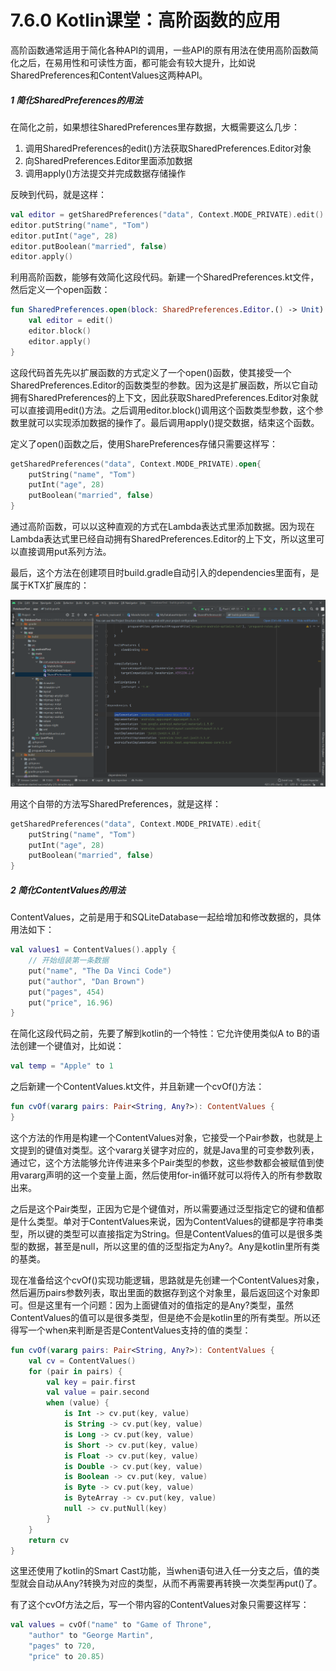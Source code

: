 # 7.6.0 Kotlin课堂：高阶函数的应用

高阶函数通常适用于简化各种API的调用，一些API的原有用法在使用高阶函数简化之后，在易用性和可读性方面，都可能会有较大提升，比如说SharedPreferences和ContentValues这两种API。

##### 1 简化SharedPreferences的用法

在简化之前，如果想往SharedPreferences里存数据，大概需要这么几步：

1. 调用SharedPreferences的edit()方法获取SharedPreferences.Editor对象
2. 向SharedPreferences.Editor里面添加数据
3. 调用apply()方法提交并完成数据存储操作

反映到代码，就是这样：

```kotlin
val editor = getSharedPreferences("data", Context.MODE_PRIVATE).edit()
editor.putString("name", "Tom")
editor.putInt("age", 28)
editor.putBoolean("married", false)
editor.apply()
```

利用高阶函数，能够有效简化这段代码。新建一个SharedPreferences.kt文件，然后定义一个open函数：

```kotlin
fun SharedPreferences.open(block: SharedPreferences.Editor.() -> Unit) {
    val editor = edit()
    editor.block()
    editor.apply()
}
```

这段代码首先先以扩展函数的方式定义了一个open()函数，使其接受一个SharedPreferences.Editor的函数类型的参数。因为这是扩展函数，所以它自动拥有SharedPreferences的上下文，因此获取SharedPreferences.Editor对象就可以直接调用edit()方法。之后调用editor.block()调用这个函数类型参数，这个参数里就可以实现添加数据的操作了。最后调用apply()提交数据，结束这个函数。

定义了open()函数之后，使用SharePreferences存储只需要这样写：

```kotlin
getSharedPreferences("data", Context.MODE_PRIVATE).open{
    putString("name", "Tom")
    putInt("age", 28)
    putBoolean("married", false)
}
```

通过高阶函数，可以以这种直观的方式在Lambda表达式里添加数据。因为现在Lambda表达式里已经自动拥有SharedPreferences.Editor的上下文，所以这里可以直接调用put系列方法。

最后，这个方法在创建项目时build.gradle自动引入的dependencies里面有，是属于KTX扩展库的：

![1673274443803](image/7.6.0Kotlin课堂：高阶函数的应用/1673274443803.png)

用这个自带的方法写SharedPreferences，就是这样：

```kotlin
getSharedPreferences("data", Context.MODE_PRIVATE).edit{
    putString("name", "Tom")
    putInt("age", 28)
    putBoolean("married", false)
}
```

##### 2 简化ContentValues的用法

ContentValues，之前是用于和SQLiteDatabase一起给增加和修改数据的，具体用法如下：

```kotlin
val values1 = ContentValues().apply {
	// 开始组装第一条数据
	put("name", "The Da Vinci Code")
	put("author", "Dan Brown")
	put("pages", 454)
	put("price", 16.96)
}
```

在简化这段代码之前，先要了解到kotlin的一个特性：它允许使用类似A to B的语法创建一个键值对，比如说：

```kotlin
val temp = "Apple" to 1
```

之后新建一个ContentValues.kt文件，并且新建一个cvOf()方法：

```kotlin
fun cvOf(vararg pairs: Pair<String, Any?>): ContentValues {  
}
```

这个方法的作用是构建一个ContentValues对象，它接受一个Pair参数，也就是上文提到的键值对类型。这个vararg关键字对应的，就是Java里的可变参数列表，通过它，这个方法能够允许传进来多个Pair类型的参数，这些参数都会被赋值到使用vararg声明的这一个变量上面，然后使用for-in循环就可以将传入的所有参数取出来。

之后是这个Pair类型，正因为它是个键值对，所以需要通过泛型指定它的键和值都是什么类型。单对于ContentValues来说，因为ContentValues的键都是字符串类型，所以键的类型可以直接指定为String。但是ContentValues的值可以是很多类型的数据，甚至是null，所以这里的值的泛型指定为Any?。Any是kotlin里所有类的基类。

现在准备给这个cvOf()实现功能逻辑，思路就是先创建一个ContentValues对象，然后遍历pairs参数列表，取出里面的数据存到这个对象里，最后返回这个对象即可。但是这里有一个问题：因为上面键值对的值指定的是Any?类型，虽然ContentValues的值可以是很多类型，但是绝不会是kotlin里的所有类型。所以还得写一个when来判断是否是ContentValues支持的值的类型：

```kotlin
fun cvOf(vararg pairs: Pair<String, Any?>): ContentValues {
    val cv = ContentValues()
    for (pair in pairs) {
        val key = pair.first
        val value = pair.second
        when (value) {
            is Int -> cv.put(key, value)
            is String -> cv.put(key, value)
            is Long -> cv.put(key, value)
            is Short -> cv.put(key, value)
            is Float -> cv.put(key, value)
            is Double -> cv.put(key, value)
            is Boolean -> cv.put(key, value)
            is Byte -> cv.put(key, value)
            is ByteArray -> cv.put(key, value)
            null -> cv.putNull(key)
        }
    }
    return cv
}
```

这里还使用了kotlin的Smart Cast功能，当when语句进入任一分支之后，值的类型就会自动从Any?转换为对应的类型，从而不再需要再转换一次类型再put()了。

有了这个cvOf方法之后，写一个带内容的ContentValues对象只需要这样写：

```kotlin
val values = cvOf("name" to "Game of Throne",
    "author" to "George Martin",
    "pages" to 720,
    "price" to 20.85)
```

